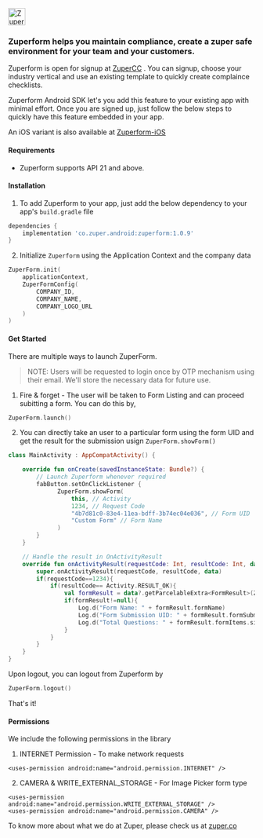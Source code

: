 <img src="https://zuper.co/img/logo_trans.png" height="35" alt="Zuper">

### Zuperform helps you maintain compliance, create a zuper safe environment for your team and your customers.

Zuperform is open for signup at [ZuperCC](https://zuper.co) . You can signup, choose your industry vertical and use an existing template to quickly create complaince checklists.

Zuperform Android SDK let's you add this feature to your existing app with minimal effort. Once you are signed up, just follow the below steps to quickly have this feature embedded in your app.

An iOS variant is also available at [Zuperform-iOS](https://github.com/ZupersoftSolutions/ZuperForms_iOS_sdk)

#### Requirements
- Zuperform supports API 21 and above.

#### Installation
1. To add Zuperform to your app, just add the below dependency to your app's `build.gradle` file
```groovy
dependencies {
    implementation 'co.zuper.android:zuperform:1.0.9'
}
```

2. Initialize `Zuperform` using the Application Context and the company data
```kotlin
ZuperForm.init(
    applicationContext,
    ZuperFormConfig(
        COMPANY_ID,
        COMPANY_NAME,
        COMPANY_LOGO_URL
    )
)
```

#### Get Started
There are multiple ways to launch ZuperForm.

>NOTE: Users will be requested to login once by OTP mechanism using their email. We'll store the necessary data for future use.

1. Fire & forget - The user will be taken to Form Listing and can proceed subitting a form. You can do this by,
```kotlin
ZuperForm.launch()
```

2. You can directly take an user to a particular form using the form UID and get the result for the submission usign `ZuperForm.showForm()`
```kotlin
class MainActivity : AppCompatActivity() {

    override fun onCreate(savedInstanceState: Bundle?) {
        // Launch Zuperform whenever required
        fabButton.setOnClickListener {
              ZuperForm.showForm(
                  this, // Activity
                  1234, // Request Code
                  "4b7d81c0-83e4-11ea-bdff-3b74ec04e036", // Form UID
                  "Custom Form" // Form Name
              )
        }
    }

    // Handle the result in OnActivityResult
    override fun onActivityResult(requestCode: Int, resultCode: Int, data: Intent?) {
        super.onActivityResult(requestCode, resultCode, data)
        if(requestCode==1234){
            if(resultCode== Activity.RESULT_OK){
                val formResult = data?.getParcelableExtra<FormResult>(ZuperForm.FORM_RESULT)
                if(formResult!=null){
                    Log.d("Form Name: " + formResult.formName)
                    Log.d("Form Submission UID: " + formResult.formSubmissionRefId)
                    Log.d("Total Questions: " + formResult.formItems.size)
                }
            }
        }
    }
}
```

Upon logout, you can logout from Zuperform by
```kotlin
ZuperForm.logout()
```
That's it!

#### Permissions
We include the following permissions in the library

1. INTERNET Permission - To make network requests
```
<uses-permission android:name="android.permission.INTERNET" />
```

2. CAMERA & WRITE_EXTERNAL_STORAGE - For Image Picker form type
```
<uses-permission android:name="android.permission.WRITE_EXTERNAL_STORAGE" />
<uses-permission android:name="android.permission.CAMERA" />
```

To know more about what we do at Zuper, please check us at [zuper.co](https://zuper.co)
